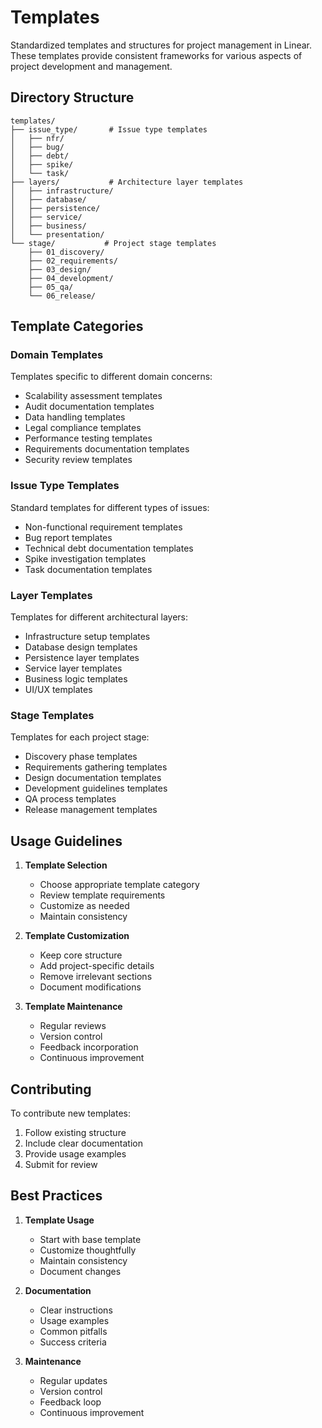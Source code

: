 # Templates

Standardized templates and structures for project management in Linear. These templates provide consistent frameworks for various aspects of project development and management.

## Directory Structure

```
templates/
├── issue_type/       # Issue type templates
│   ├── nfr/
│   ├── bug/
│   ├── debt/
│   ├── spike/
│   └── task/
├── layers/           # Architecture layer templates
│   ├── infrastructure/
│   ├── database/
│   ├── persistence/
│   ├── service/
│   ├── business/
│   └── presentation/
└── stage/           # Project stage templates
    ├── 01_discovery/
    ├── 02_requirements/
    ├── 03_design/
    ├── 04_development/
    ├── 05_qa/
    └── 06_release/
```

## Template Categories

### Domain Templates
Templates specific to different domain concerns:
- Scalability assessment templates
- Audit documentation templates
- Data handling templates
- Legal compliance templates
- Performance testing templates
- Requirements documentation templates
- Security review templates

### Issue Type Templates
Standard templates for different types of issues:
- Non-functional requirement templates
- Bug report templates
- Technical debt documentation templates
- Spike investigation templates
- Task documentation templates

### Layer Templates
Templates for different architectural layers:
- Infrastructure setup templates
- Database design templates
- Persistence layer templates
- Service layer templates
- Business logic templates
- UI/UX templates

### Stage Templates
Templates for each project stage:
- Discovery phase templates
- Requirements gathering templates
- Design documentation templates
- Development guidelines templates
- QA process templates
- Release management templates

## Usage Guidelines

1. **Template Selection**
   - Choose appropriate template category
   - Review template requirements
   - Customize as needed
   - Maintain consistency

2. **Template Customization**
   - Keep core structure
   - Add project-specific details
   - Remove irrelevant sections
   - Document modifications

3. **Template Maintenance**
   - Regular reviews
   - Version control
   - Feedback incorporation
   - Continuous improvement

## Contributing

To contribute new templates:
1. Follow existing structure
2. Include clear documentation
3. Provide usage examples
4. Submit for review

## Best Practices

1. **Template Usage**
   - Start with base template
   - Customize thoughtfully
   - Maintain consistency
   - Document changes

2. **Documentation**
   - Clear instructions
   - Usage examples
   - Common pitfalls
   - Success criteria

3. **Maintenance**
   - Regular updates
   - Version control
   - Feedback loop
   - Continuous improvement 
